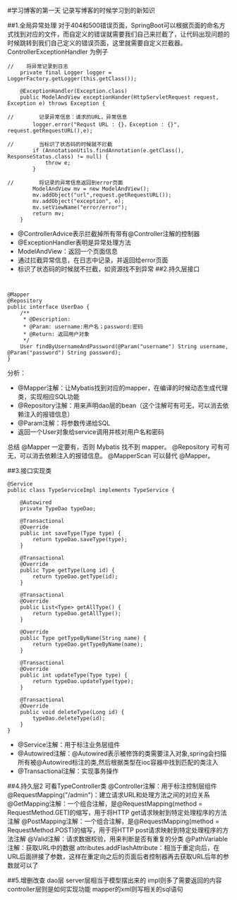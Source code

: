#学习博客的第一天
记录写博客的时候学习到的新知识

##1.全局异常处理
对于404和500错误页面，SpringBoot可以根据页面的命名方式找到对应的文件，而自定义的错误就需要我们自己来拦截了，让代码出现问题的时候跳转到我们自己定义的错误页面，这里就需要自定义拦截器。
ControllerExceptionHandler 为例子  

```aidl
//    将异常记录到日志
    private final Logger logger = LoggerFactory.getLogger(this.getClass());

    @ExceptionHandler(Exception.class)
    public ModelAndView exceptionHander(HttpServletRequest request, Exception e) throws Exception {

//        记录异常信息：请求的URL，异常信息
        logger.error("Requst URL : {}，Exception : {}", request.getRequestURL(),e);

//        当标识了状态码的时候就不拦截
        if (AnnotationUtils.findAnnotation(e.getClass(), ResponseStatus.class) != null) {
            throw e;
        }

//        将记录的异常信息返回到error页面
        ModelAndView mv = new ModelAndView();
        mv.addObject("url",request.getRequestURL());
        mv.addObject("exception", e);
        mv.setViewName("error/error");
        return mv;
    }
```
- @ControllerAdvice表示拦截掉所有带有@Controller注解的控制器
- @ExceptionHandler表明是异常处理方法
- ModelAndView：返回一个页面信息
- 通过拦截异常信息，在日志中记录，并返回给error页面
- 标识了状态码的时候就不拦截，如资源找不到异常
##2.持久层接口
```aidl


@Mapper
@Repository
public interface UserDao {
    /**
     * @Description:
     * @Param: username:用户名；password:密码
     * @Return: 返回用户对象
     */
    User findByUsernameAndPassword(@Param("username") String username, @Param("password") String password);
}
```
分析：

- @Mapper注解：让Mybatis找到对应的mapper，在编译的时候动态生成代理类，实现相应SQL功能
- @Repository注解：用来声明dao层的bean（这个注解可有可无，可以消去依赖注入的报错信息）
- @Param注解：将参数传递给SQL
- 返回一个User对象给service调用并核对用户名和密码

总结
@Mapper 一定要有，否则 Mybatis 找不到 mapper。
@Repository 可有可无，可以消去依赖注入的报错信息。
@MapperScan 可以替代 @Mapper。

##3.接口实现类
```aidl
@Service
public class TypeServiceImpl implements TypeService {

    @Autowired
    private TypeDao typeDao;

    @Transactional
    @Override
    public int saveType(Type type) {
        return typeDao.saveType(type);
    }

    @Transactional
    @Override
    public Type getType(Long id) {
        return typeDao.getType(id);
    }

    @Transactional
    @Override
    public List<Type> getAllType() {
        return typeDao.getAllType();
    }

    @Override
    public Type getTypeByName(String name) {
        return typeDao.getTypeByName(name);
    }

    @Transactional
    @Override
    public int updateType(Type type) {
        return typeDao.updateType(type);
    }

    @Transactional
    @Override
    public void deleteType(Long id) {
        typeDao.deleteType(id);
    }
}
```

- @Service注解：用于标注业务层组件
- @Autowired注解：@Autowired表示被修饰的类需要注入对象,spring会扫描所有被@Autowired标注的类,然后根据类型在ioc容器中找到匹配的类注入
- @Transactional注解：实现事务操作

##4.持久层2
可看TypeController类
@Controller注解：用于标注控制层组件
@RequestMapping("/admin")：建立请求URL和处理方法之间的对应关系
@GetMapping注解：一个组合注解，是@RequestMapping(method = RequestMethod.GET)的缩写，用于将HTTP get请求映射到特定处理程序的方法注解
@PostMapping注解：一个组合注解，是@RequestMapping(method = RequestMethod.POST)的缩写，用于将HTTP post请求映射到特定处理程序的方法注解
@Valid注解：请求数据校验，用来判断是否有重复的分类
@PathVariable注解：获取URL中的数据
attributes.addFlashAttribute：相当于重定向后，在URL后面拼接了参数，这样在重定向之后的页面后者控制器再去获取URL后年的参数就可以了

##5.增删改查
dao层 server层相当于模型摆出来的
impl则多了需要返回的内容
controller层则是如何实现功能 mapper的xml则写相关的sql语句
